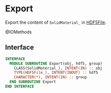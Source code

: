 # Export

Export the content of `SolidMaterial_` in [HDF5File](/docs-api/HDF5File).

<span class="badge badge--secondary"> @IOMethods </span>

## Interface

```fortran
INTERFACE
  MODULE SUBROUTINE Export(obj, hdf5, group)
    CLASS(SolidMaterial_), INTENT(IN) :: obj
    TYPE(HDF5File_), INTENT(INOUT) :: hdf5
    CHARACTER(*), INTENT(IN) :: group
  END SUBROUTINE Export
END INTERFACE
```
